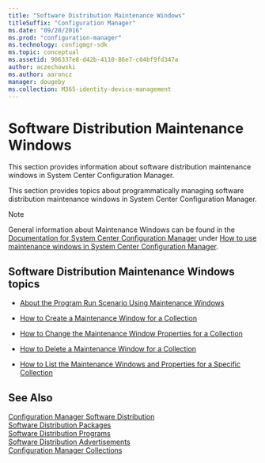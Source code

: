 ```yaml
---
title: "Software Distribution Maintenance Windows"
titleSuffix: "Configuration Manager"
ms.date: "09/20/2016"
ms.prod: "configuration-manager"
ms.technology: configmgr-sdk
ms.topic: conceptual
ms.assetid: 906337e8-d42b-4110-86e7-c04bf9fd347a
author: aczechowski
ms.author: aaroncz
manager: dougeby
ms.collection: M365-identity-device-management
---
```

# Software Distribution Maintenance Windows
This section provides information about software distribution maintenance windows in System Center Configuration Manager.  

 This section provides topics about programmatically managing software distribution maintenance windows in System Center Configuration Manager.  

> [!NOTE]
>  General information about Maintenance Windows can be found in the [Documentation for System Center Configuration Manager](https://technet.microsoft.com/en-us/library/mt346023.aspx) under [How to use maintenance windows in System Center Configuration Manager](https://technet.microsoft.com/en-us/library/mt629354.aspx).  

## Software Distribution Maintenance Windows topics  

-   [About the Program Run Scenario Using Maintenance Windows](../../../../develop/core/servers/configure/about-maintenance-windows.md)  

-   [How to Create a Maintenance Window for a Collection](../../../../develop/core/servers/configure/how-to-create-a-maintenance-window-for-a-collection.md)  

-   [How to Change the Maintenance Window Properties for a Collection](../../../../develop/core/servers/configure/how-to-change-the-maintenance-window-properties-for-a-collection.md)  

-   [How to Delete a Maintenance Window for a Collection](../../../../develop/core/servers/configure/how-to-delete-a-maintenance-window-for-a-collection.md)  

-   [How to List the Maintenance Windows and Properties for a Specific Collection](../../../../develop/core/servers/configure/how-to-list-the-maintenance-windows-and-properties-for-a-specific-collection.md)  

## See Also  
 [Configuration Manager Software Distribution](../../../../develop/core/servers/configure/software-distribution.md)   
 [Software Distribution Packages](../../../../develop/core/servers/configure/software-distribution-packages.md)   
 [Software Distribution Programs](../../../../develop/core/servers/configure/software-distribution-programs.md)   
 [Software Distribution Advertisements](../../../../develop/core/servers/configure/software-distribution-advertisements.md)   
 [Configuration Manager Collections](../../../../develop/core/clients/collections/collections.md)
